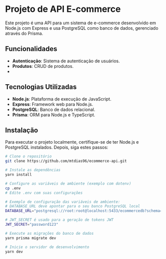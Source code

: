 # Projeto de API E-commerce

Este projeto é uma API para um sistema de e-commerce desenvolvido em Node.js com Express e usa PostgreSQL como banco de dados, gerenciado através do Prisma.

## Funcionalidades

- **Autenticação**: Sistema de autenticação de usuários.
- **Produtos**: CRUD de produtos.
- 
## Tecnologias Utilizadas

- **Node.js**: Plataforma de execução de JavaScript.
- **Express**: Framework web para Node.js.
- **PostgreSQL**: Banco de dados relacional.
- **Prisma**: ORM para Node.js e TypeScript.

## Instalação

Para executar o projeto localmente, certifique-se de ter Node.js e PostgreSQL instalados. Depois, siga estes passos:

```bash
# Clone o repositório
git clone https://github.com/mtdias96/ecommerce-api.git

# Instale as dependências
yarn install

# Configure as variáveis de ambiente (exemplo com dotenv)
cp .env
# Edite .env com suas configurações

# Exemplo de configuração das variáveis de ambiente:
# DATABASE_URL deve apontar para o seu banco PostgreSQL local
DATABASE_URL="postgresql://root:root@localhost:5433/ecommercedb?schema=public"

# JWT_SECRET é usado para a geração de tokens JWT
JWT_SECRET="password123"

# Execute as migrações do banco de dados
yarn prisma migrate dev

# Inicie o servidor de desenvolvimento
yarn dev
